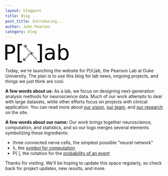 ```yaml
---
layout: blogpost
title: Blog
post_title: Introducing...
author: John Pearson
category: blog
---
```


<img class="img-responsive" src="/images/plab_logotype.svg" width="40%">

Today, we're launching the website for P[&lambda;]ab, the Pearson Lab at Duke University. The plan is to use this blog for lab news, ongoing projects, and things we just think are cool.

**A few words about us:** As a lab, we focus on designing next-generation analysis methods for neuroscience data. Much of our work attempts to deal with large datasets, while other efforts focus on projects with clinical application. You can read more about [our vision](/about.html), [our team](/people.html), and [our research](/research.html) on the site.

**A few words about our name:** Our work brings together neuroscience, computation, and statistics, and so our logo merges several elements symbolizing these ingredients:

- three connected nerve cells, the simplest possible "neural network"
- &lambda;, the [symbol for computation](https://en.wikipedia.org/wiki/Lambda_calculus)
- P[&middot;], the notation for the [probability of an event](https://en.wikipedia.org/wiki/Probability)

Thanks for visiting. We'll be hoping to update this space regularly, so check back for project updates, new results, and more.
